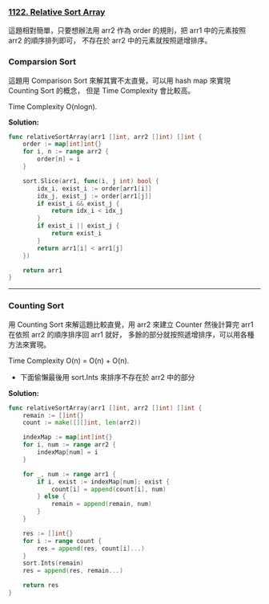 ### [1122. Relative Sort Array]

這題相對簡單，只要想辦法用 arr2 作為 order 的規則，把 arr1 中的元素按照 arr2 的順序排列即可，
不存在於 arr2 中的元素就按照遞增排序。

### Comparsion Sort

這題用 Comparison Sort 來解其實不太直覺，可以用 hash map 來實現 Counting Sort 的概念，
但是 Time Complexity 會比較高。

Time Complexity O(nlogn).

**Solution:**
```go
func relativeSortArray(arr1 []int, arr2 []int) []int {
    order := map[int]int{}
    for i, n := range arr2 {
        order[n] = i
    }

    sort.Slice(arr1, func(i, j int) bool {
        idx_i, exist_i := order[arr1[i]]
        idx_j, exist_j := order[arr1[j]]
        if exist_i && exist_j {
            return idx_i < idx_j
        }
        if exist_i || exist_j {
            return exist_i
        }
        return arr1[i] < arr1[j]
    })

    return arr1
}
```

---

### Counting Sort

用 Counting Sort 來解這題比較直覺，用 arr2 來建立 Counter 然後計算完 arr1 在依照 arr2 的順序排序回 arr1 就好，
多餘的部分就按照遞增排序，可以用各種方法來實現。

Time Complexity O(n) = O(n) + O(n).
-   下面偷懶最後用 sort.Ints 來排序不存在於 arr2 中的部分

**Solution:**
```go
func relativeSortArray(arr1 []int, arr2 []int) []int {
    remain := []int{}
    count := make([][]int, len(arr2))

    indexMap := map[int]int{}
    for i, num := range arr2 {
        indexMap[num] = i
    }

    for _, num := range arr1 {
        if i, exist := indexMap[num]; exist {
            count[i] = append(count[i], num)
        } else {
            remain = append(remain, num)
        }
    }

    res := []int{}
    for i := range count {
        res = append(res, count[i]...)
    }
    sort.Ints(remain)
    res = append(res, remain...)

    return res
}
```

[1122. Relative Sort Array]: https://leetcode.com/problems/relative-sort-array/